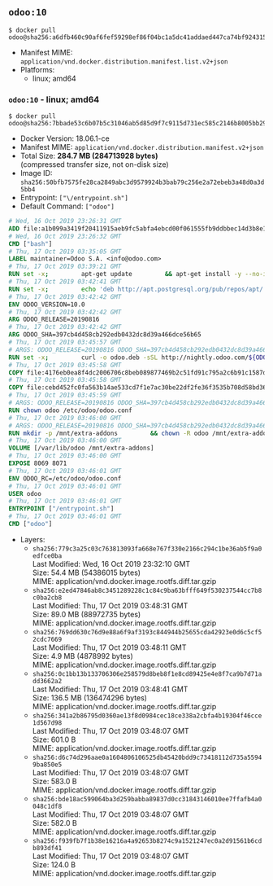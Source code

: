 ## `odoo:10`

```console
$ docker pull odoo@sha256:a6dfb460c90af6fef59298ef86f04bc1a5dc41addaed447ca74bf9243156ed7d
```

-	Manifest MIME: `application/vnd.docker.distribution.manifest.list.v2+json`
-	Platforms:
	-	linux; amd64

### `odoo:10` - linux; amd64

```console
$ docker pull odoo@sha256:7bbade53c6b07b5c31046ab5d85d9f7c9115d731ec585c2146b8005bb2944d39
```

-	Docker Version: 18.06.1-ce
-	Manifest MIME: `application/vnd.docker.distribution.manifest.v2+json`
-	Total Size: **284.7 MB (284713928 bytes)**  
	(compressed transfer size, not on-disk size)
-	Image ID: `sha256:50bfb7575fe28ca2849abc3d9579924b3bab79c256e2a72ebeb3a48d0a3d5bb4`
-	Entrypoint: `["\/entrypoint.sh"]`
-	Default Command: `["odoo"]`

```dockerfile
# Wed, 16 Oct 2019 23:26:31 GMT
ADD file:a1b099a3419f20411915aeb9fc5abfa4ebcd00f061555fb9ddbbec14d3b8e168 in / 
# Wed, 16 Oct 2019 23:26:32 GMT
CMD ["bash"]
# Thu, 17 Oct 2019 03:35:05 GMT
LABEL maintainer=Odoo S.A. <info@odoo.com>
# Thu, 17 Oct 2019 03:39:21 GMT
RUN set -x;         apt-get update         && apt-get install -y --no-install-recommends             ca-certificates             curl             dirmngr             node-less             python-gevent             python-ldap             python-pip             python-qrcode             python-renderpm             python-support             python-vobject             python-watchdog         && curl -o wkhtmltox.deb -sSL https://github.com/wkhtmltopdf/wkhtmltopdf/releases/download/0.12.5/wkhtmltox_0.12.5-1.jessie_amd64.deb         && echo '4d104ff338dc2d2083457b3b1e9baab8ddf14202 wkhtmltox.deb' | sha1sum -c -         && dpkg --force-depends -i wkhtmltox.deb         && apt-get -y install -f --no-install-recommends         && apt-get purge -y --auto-remove -o APT::AutoRemove::RecommendsImportant=false -o APT::AutoRemove::SuggestsImportant=false npm         && rm -rf /var/lib/apt/lists/* wkhtmltox.deb         && pip install psycogreen==1.0
# Thu, 17 Oct 2019 03:42:41 GMT
RUN set -x;         echo 'deb http://apt.postgresql.org/pub/repos/apt/ jessie-pgdg main' > etc/apt/sources.list.d/pgdg.list         && export GNUPGHOME="$(mktemp -d)"         && repokey='B97B0AFCAA1A47F044F244A07FCC7D46ACCC4CF8'         && gpg --batch --keyserver keyserver.ubuntu.com --recv-keys "${repokey}"         && gpg --armor --export "${repokey}" | apt-key add -         && rm -rf "$GNUPGHOME"         && apt-get update          && apt-get install -y postgresql-client         && rm -rf /var/lib/apt/lists/*
# Thu, 17 Oct 2019 03:42:42 GMT
ENV ODOO_VERSION=10.0
# Thu, 17 Oct 2019 03:42:42 GMT
ARG ODOO_RELEASE=20190816
# Thu, 17 Oct 2019 03:42:42 GMT
ARG ODOO_SHA=397cb4d458cb292edb0432dc8d39a466dce56b65
# Thu, 17 Oct 2019 03:45:57 GMT
# ARGS: ODOO_RELEASE=20190816 ODOO_SHA=397cb4d458cb292edb0432dc8d39a466dce56b65
RUN set -x;         curl -o odoo.deb -sSL http://nightly.odoo.com/${ODOO_VERSION}/nightly/deb/odoo_${ODOO_VERSION}.${ODOO_RELEASE}_all.deb         && echo "${ODOO_SHA} odoo.deb" | sha1sum -c -         && dpkg --force-depends -i odoo.deb         && apt-get update         && apt-get -y install -f --no-install-recommends         && rm -rf /var/lib/apt/lists/* odoo.deb
# Thu, 17 Oct 2019 03:45:58 GMT
COPY file:4176eb0ea8f4dc2006706c8beb089877469b2c51fd91c795a2c6b91c1587dff1 in / 
# Thu, 17 Oct 2019 03:45:58 GMT
COPY file:cebd452fc0fa563b14ae533cd7f1e7ac30be22df2fe36f3535b708d58bd3601d in /etc/odoo/ 
# Thu, 17 Oct 2019 03:45:59 GMT
# ARGS: ODOO_RELEASE=20190816 ODOO_SHA=397cb4d458cb292edb0432dc8d39a466dce56b65
RUN chown odoo /etc/odoo/odoo.conf
# Thu, 17 Oct 2019 03:46:00 GMT
# ARGS: ODOO_RELEASE=20190816 ODOO_SHA=397cb4d458cb292edb0432dc8d39a466dce56b65
RUN mkdir -p /mnt/extra-addons         && chown -R odoo /mnt/extra-addons
# Thu, 17 Oct 2019 03:46:00 GMT
VOLUME [/var/lib/odoo /mnt/extra-addons]
# Thu, 17 Oct 2019 03:46:00 GMT
EXPOSE 8069 8071
# Thu, 17 Oct 2019 03:46:01 GMT
ENV ODOO_RC=/etc/odoo/odoo.conf
# Thu, 17 Oct 2019 03:46:01 GMT
USER odoo
# Thu, 17 Oct 2019 03:46:01 GMT
ENTRYPOINT ["/entrypoint.sh"]
# Thu, 17 Oct 2019 03:46:01 GMT
CMD ["odoo"]
```

-	Layers:
	-	`sha256:779c3a25c03c763813093fa668e767f330e2166c294c1be36ab5f9a0edfce0ba`  
		Last Modified: Wed, 16 Oct 2019 23:32:10 GMT  
		Size: 54.4 MB (54386015 bytes)  
		MIME: application/vnd.docker.image.rootfs.diff.tar.gzip
	-	`sha256:e2ed47846ab8c3451289228c1c84c9ba63bfff649f530237544cc7b8c0ba2cb8`  
		Last Modified: Thu, 17 Oct 2019 03:48:31 GMT  
		Size: 89.0 MB (88972735 bytes)  
		MIME: application/vnd.docker.image.rootfs.diff.tar.gzip
	-	`sha256:769dd630c76d9e88a6f9af3193c844944b25655cda42923e0d6c5cf52cdc7669`  
		Last Modified: Thu, 17 Oct 2019 03:48:11 GMT  
		Size: 4.9 MB (4878992 bytes)  
		MIME: application/vnd.docker.image.rootfs.diff.tar.gzip
	-	`sha256:0c1bb13b133706306e258579d8beb8f1e8cd89425e4e8f7ca9b7d71add3662a2`  
		Last Modified: Thu, 17 Oct 2019 03:48:41 GMT  
		Size: 136.5 MB (136474296 bytes)  
		MIME: application/vnd.docker.image.rootfs.diff.tar.gzip
	-	`sha256:341a2b86795d0360ae13f8d0984cec18ce338a2cbfa4b19304f46cce1d567d98`  
		Last Modified: Thu, 17 Oct 2019 03:48:07 GMT  
		Size: 601.0 B  
		MIME: application/vnd.docker.image.rootfs.diff.tar.gzip
	-	`sha256:d6c74d296aae0a1604806106525db45420bdd9c73418112d735a55949ba850e5`  
		Last Modified: Thu, 17 Oct 2019 03:48:07 GMT  
		Size: 583.0 B  
		MIME: application/vnd.docker.image.rootfs.diff.tar.gzip
	-	`sha256:bde18ac599064ba3d259babba89837d0cc31843146010ee7ffafb4a0048c1df8`  
		Last Modified: Thu, 17 Oct 2019 03:48:07 GMT  
		Size: 582.0 B  
		MIME: application/vnd.docker.image.rootfs.diff.tar.gzip
	-	`sha256:f939fb7f1b38e16216a4a92653b8274c9a1521247ec0a2d91561b6cdb893df41`  
		Last Modified: Thu, 17 Oct 2019 03:48:07 GMT  
		Size: 124.0 B  
		MIME: application/vnd.docker.image.rootfs.diff.tar.gzip

